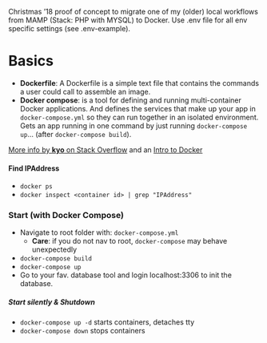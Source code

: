 
Christmas ’18 proof of concept to migrate one of my (older) local workflows from MAMP (Stack: PHP with MYSQL) to Docker. Use .env file for all env specific settings (see .env-example).

# Basics

- __Dockerfile__: A Dockerfile is a simple text file that contains the commands a user could call to assemble an image.
- __Docker compose__: is a tool for defining and running multi-container Docker applications. And defines the services that make up your app in `docker-compose.yml` so they can run together in an isolated environment. Gets an app running in one command by just running `docker-compose up`... (after `docker-compose build`).

[More info by __kyo__ on Stack Overflow](https://stackoverflow.com/questions/29480099/docker-compose-vs-dockerfile-which-is-better) and an [Intro to Docker](https://docker-curriculum.com/#docker-on-aws)

#### Find IPAddress

- `docker ps`
- `docker inspect <container id> | grep "IPAddress"`

### Start (with Docker Compose)

- Navigate to root folder with: `docker-compose.yml`
    - __Care__: if you do not nav to root, `docker-compose` may behave unexpectedly
- `docker-compose build`
- `docker-compose up`
- Go to your fav. database tool and login localhost:3306 to init the database.

##### Start silently & Shutdown

- `docker-compose up -d` starts containers, detaches tty
- `docker-compose down` stops containers